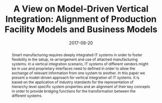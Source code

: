 ---
abstract: Smart manufacturing requires deeply integrated IT systems in order to foster
  flexibility in the setup, re-arrangement and use of attached manufacturing systems.
  In a vertical integration scenario, IT systems of different vendors might be in
  use and proprietary interfaces need to defined in order to allow the exchange of
  relevant information from one system to another. In this paper we present a model-driven
  approach for vertical integration of IT systems. It is based on the application
  of industry standards for the representation of hierarchy level specific system
  properties and an alignment of their key concepts in order to provide bridging functions
  for the transformation between the different systems.
authors:
- Bernhard Wally
- Christian Huemer
- Alexandra Mazak
date: '2017-08-20'
featured: false
publication_types:
- '0'
publishDate: '2017-08-20'
title: 'A View on Model-Driven Vertical Integration: Alignment of Production Facility
  Models and Business Models'
url_pdf: ''
---